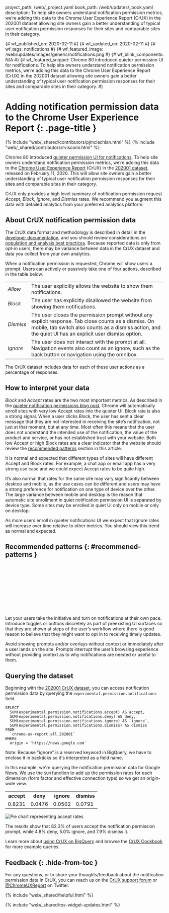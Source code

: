 project_path: /web/_project.yaml
book_path: /web/updates/_book.yaml
description: To help site owners understand notification permission metrics, we’re adding this data to the Chrome User Experience Report (CrUX) in the 202001 dataset allowing site owners gain a better understanding of typical user notification permission responses for their sites and comparable sites in their category.

{# wf_published_on: 2020-02-11 #}
{# wf_updated_on: 2020-02-11 #}
{# wf_tags: notifications #}
{# wf_featured_image: /web/updates/images/generic/notifications.png #}
{# wf_blink_components: N/A #}
{# wf_featured_snippet: Chrome 80 introduced quieter permission UI for notifications. To help site owners understand notification permission metrics, we’re adding this data to the Chrome User Experience Report (CrUX) in the 202001 dataset allowing site owners gain a better understanding of typical user notification permission responses for their sites and comparable sites in their category. #}

# Adding notification permission data to the Chrome User Experience Report {: .page-title }

{% include "web/_shared/contributors/pjmclachlan.html" %}
{% include "web/_shared/contributors/rviscomi.html" %}

Chrome 80 introduced [quieter permission UI for notifications][quieter-not-post].
To help site owners understand notification permission metrics, we’re adding this
data to the [Chrome User Experience Report](/web/tools/chrome-user-experience-report/)
(CrUX) in the [202001 dataset][202001-crux-dataset], released on February 11,
2020. This will allow site owners gain a better understanding of typical user
notification permission responses for their sites and comparable sites in
their category.

CrUX only provides a high level summary of notification permission request
*Accept*, *Block*, *Ignore*, and *Dismiss* rates.  We recommend you augment
this data with detailed analytics from your preferred analytics platform.

## About CrUX notification permission data

The CrUX data format and methodology is described in detail in the
[developer documentation](/web/tools/chrome-user-experience-report#data-format),
and you should review considerations on
[population and analysis best practices](/web/tools/chrome-user-experience-report#population-differences).
Because reported data is only from opt-in users, there may be variance between
data in the CrUX dataset and data you collect from your own analytics.

When a notification permission is requested, Chrome will show users a prompt.
Users can actively or passively take one of four actions, described in the
table below.

<table>
  <tbody>
    <tr>
      <td><i>Allow</i></td>
      <td>The user explicitly allows the website to show them notifications.</td>
    </tr>
    <tr>
      <td><i>Block</i></td>
      <td>
        The user has explicitly disallowed the website from showing them
        notifications.
      </td>
    </tr>
    <tr>
      <td><i>Dismiss</i></td>
      <td>
        The user closes the permission prompt without any explicit
        response. Tab close counts as a dismiss.  On mobile, tab switch also 
		counts as a dismiss action, and the quiet UI has an explicit user 
		dismiss option.  
      </td>
    </tr>
    <tr>
      <td><i>Ignore</i></td>
      <td>
        The user does not interact with the prompt at all. Navigation events
		also count as an ignore, such as the back button or navigation using the 
		omnibox.  
      </td>
    </tr>
  </tbody>
</table>

The CrUX dataset includes data for each of these user actions as a percentage
of responses.

## How to interpret your data

*Block* and *Accept* rates are the two most important metrics. As described in
the [quieter notification permissions blog post][quieter-not-post],
Chrome will automatically enroll sites with very low Accept rates into the
quieter UI. Block rate is also a strong signal. When a user clicks
Block, the user has sent a clear message that they are not interested in
receiving the site’s notification, not just at that moment, but at any time.
Most often this means that the user does not understand the intended use of
the notification, the value of the product and service, or has not
established trust with your website. Both low Accept or high Block rates
are a clear indicator that the website should review the
[recommended patterns](#recommended-patterns)  section in this article.

It is normal and expected that different types of sites will have different
Accept and Block rates. For example, a chat app or email app has a very strong
use case and we could expect Accept rates to be quite high. 

It’s also normal that rates for the same site may vary significantly between 
desktop and mobile, as the use cases can be different and users may have a 
strong preference for notification on one type of device over the other. The 
large variance between mobile and desktop is the reason that automatic site 
enrollment in quiet notification permission UI is separated by device type. 
Some sites may be enrolled in quiet UI only on mobile or only on desktop.  

As more users enroll in quieter notifications UI we expect that Ignore
rates will increase over time relative to other metrics. You should view this 
trend as normal and expected.

## Recommended patterns {: #recommened-patterns }

<div class="video-wrapper">
  <iframe class="devsite-embedded-youtube-video" data-video-id="riKmez3sHaM"
          data-autohide="1" data-showinfo="0" frameborder="0" allowfullscreen>
  </iframe>
</div>

Let your users take the initiative and turn on notifications at their own
pace. Introduce toggles or buttons discretely as part of preexisting UI
surfaces so that they are shown at steps of the user’s workflow where there
is good reason to believe that they might want to opt in to receiving timely 
updates.

Avoid showing prompts and/or overlays without context or immediately after a
user lands on the site. Prompts interrupt the user’s browsing experience
without providing context as to why notifications are needed or useful to
them.

<div class="clearfix"></div>

## Querying the dataset

Beginning with the [202001 CrUX dataset][202001-crux-dataset], you can access
notification permission data by querying the
`experimental.permission.notifications` field.

```
SELECT
  SUM(experimental.permission.notifications.accept) AS accept,
  SUM(experimental.permission.notifications.deny) AS deny,
  SUM(experimental.permission.notifications.ignore) AS `ignore`,
  SUM(experimental.permission.notifications.dismiss) AS dismiss
FROM
  `chrome-ux-report.all.202001`
WHERE
  origin = 'https://news.google.com'
```

Note: Because "ignore" is a reserved keyword in BigQuery, we have to enclose it
in backticks so it's interpreted as a field name.

In this example, we're querying the notification permission data for Google
News. We use the `SUM` function to add up the permission rates for each
dimension (form factor and effective connection type) so we get an
origin-wide view.

<table>
  <tbody>
    <tr>
      <th>accept</th>
      <th>deny</th>
      <th>ignore</th>
      <th>dismiss</th>
    </tr>
    <tr>
      <td>0.8231</td>
      <td>0.0476</td>
      <td>0.0502</td>
      <td>0.0791</td>
    </tr>
  </tbody>
</table>

<img src="/web/updates/images/2020/02/crux-gnews.png"
     alt="Pie chart representing accept rates"
     class="attempt-right">

The results show that 82.3% of users accept the notification permission
prompt, while 4.8% deny, 5.0% ignore, and 7.9% dismiss it.

<div class="clearfix"></div>

Learn more about [using CrUX on BigQuery][crux-on-bq] and browse the
[CrUX Cookbook][crux-cookbook] for more example queries.

## Feedback {: .hide-from-toc }

For any questions, or to share your thoughts/feedback about the notification
permission data in CrUX, you can reach us on the
[CrUX support forum][crux-support] or [@ChromeUXReport][crux-twitter] on
Twitter.

{% include "web/_shared/helpful.html" %}

{% include "web/_shared/rss-widget-updates.html" %}

[quieter-not-post]: https://blog.chromium.org/2020/01/introducing-quieter-permission-ui-for.html
[202001-crux-dataset]: https://console.cloud.google.com/bigquery?p=chrome-ux-report&d=all&t=202001&page=table
[crux-on-bq]: https://web.dev/chrome-ux-report-bigquery/
[crux-cookbook]: https://github.com/GoogleChrome/CrUX/tree/master/sql
[crux-support]: https://groups.google.com/a/chromium.org/forum/#!topic/chrome-ux-report/
[crux-twitter]: https://twitter.com/ChromeUXReport
